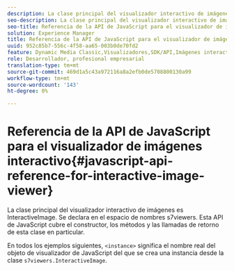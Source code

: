 ```yaml
---
description: La clase principal del visualizador interactivo de imágenes es InteractiveImage. Se declara en el espacio de nombres s7viewers. Esta API de JavaScript cubre el constructor, los métodos y las llamadas de retorno de esta clase en particular.
seo-description: La clase principal del visualizador interactivo de imágenes es InteractiveImage. Se declara en el espacio de nombres s7viewers. Esta API de JavaScript cubre el constructor, los métodos y las llamadas de retorno de esta clase en particular.
seo-title: Referencia de la API de JavaScript para el visualizador de imágenes interactivo
solution: Experience Manager
title: Referencia de la API de JavaScript para el visualizador de imágenes interactivo
uuid: 952c85b7-556c-4f58-aa65-003b0de70fd2
feature: Dynamic Media Classic,Visualizadores,SDK/API,Imágenes interactivas
role: Desarrollador, profesional empresarial
translation-type: tm+mt
source-git-commit: 469d1a5c43a972116a8a2efb0de5708800130a99
workflow-type: tm+mt
source-wordcount: '143'
ht-degree: 0%

---
```



# Referencia de la API de JavaScript para el visualizador de imágenes interactivo{#javascript-api-reference-for-interactive-image-viewer}

La clase principal del visualizador interactivo de imágenes es InteractiveImage. Se declara en el espacio de nombres s7viewers. Esta API de JavaScript cubre el constructor, los métodos y las llamadas de retorno de esta clase en particular.

En todos los ejemplos siguientes, `<instance>` significa el nombre real del objeto de visualizador de JavaScript del que se crea una instancia desde la clase `s7viewers.InteractiveImage`.
